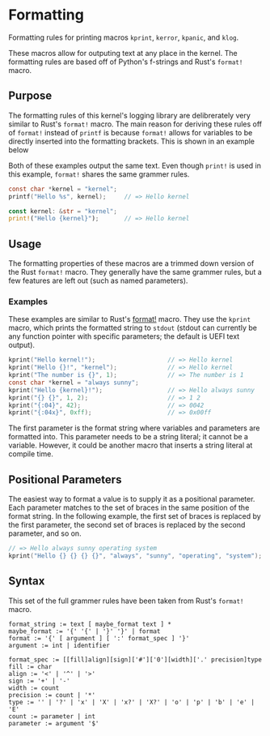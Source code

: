 # Formatting

Formatting rules for printing macros ```kprint```, ```kerror```, ```kpanic```, and ```klog```.

These macros allow for outputing text at any place in the kernel.
The formatting rules are based off of Python's f-strings and Rust's ```format!``` macro.

## Purpose

The formatting rules of this kernel's logging library are delibrerately very similar to Rust's ```format!``` macro.
The main reason for deriving these rules off of ```format!``` instead of ```printf``` is because ```format!``` allows for variables to be directly inserted into the formatting brackets.
This is shown in an example below

Both of these examples output the same text.
Even though ```print!``` is used in this example, ```format!``` shares the same grammer rules.
```c
const char *kernel = "kernel";
printf("Hello %s", kernel);     // => Hello kernel
```

```Rust
const kernel: &str = "kernel";
print!("Hello {kernel}");       // => Hello kernel
```

## Usage

The formatting properties of these macros are a trimmed down version of the Rust ```format!``` macro.
They generally have the same grammer rules, but a few features are left out (such as named parameters).

### Examples

These examples are similar to Rust's [format!](https://doc.Rust-lang.org/std/fmt/index.html) macro.
They use the ```kprint``` macro, which prints the formatted string to ```stdout``` (stdout can currently be any function pointer with specific parameters; the default is UEFI text output).

```c
kprint("Hello kernel!");                    // => Hello kernel
kprint("Hello {}!", "kernel");              // => Hello kernel
kprint("The number is {}", 1);              // => The number is 1
const char *kernel = "always sunny";
kprint("Hello {kernel}!");                  // => Hello always sunny
kprint("{} {}", 1, 2);                      // => 1 2
kprint("{:04}", 42);                        // => 0042
kprint("{:04x}", 0xff);                     // => 0x00ff
```

The first parameter is the format string where variables and parameters are formatted into.
This parameter needs to be a string literal; it cannot be a variable.
However, it could be another macro that inserts a string literal at compile time.

## Positional Parameters

The easiest way to format a value is to supply it as a positional parameter.
Each parameter matches to the set of braces in the same position of the format string.
In the following example, the first set of braces is replaced by the first parameter, the second set of braces is replaced by the second parameter, and so on.

```c
// => Hello always sunny operating system
kprint("Hello {} {} {} {}", "always", "sunny", "operating", "system");
```

## Syntax

This set of the full grammer rules have been taken from Rust's ```format!``` macro.
```
format_string := text [ maybe_format text ] *
maybe_format := '{' '{' | '}' '}' | format
format := '{' [ argument ] [ ':' format_spec ] '}'
argument := int | identifier

format_spec := [[fill]align][sign]['#']['0'][width]['.' precision]type
fill := char
align := '<' | '^' | '>'
sign := '+' | '-'
width := count
precision := count | '*'
type := '' | '?' | 'x' | 'X' | 'x?' | 'X?' | 'o' | 'p' | 'b' | 'e' | 'E'
count := parameter | int
parameter := argument '$'
```
